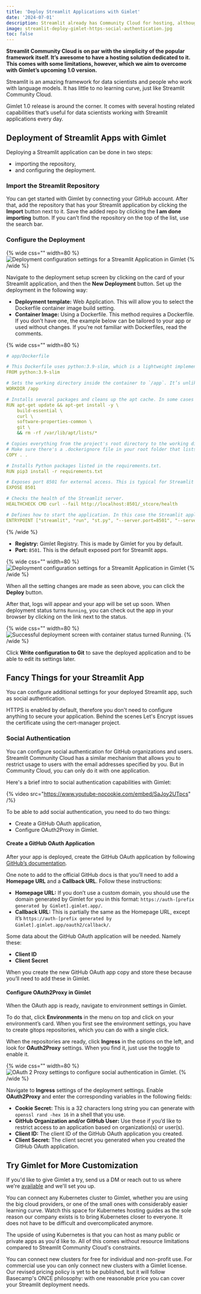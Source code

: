 ```yaml
---
title: 'Deploy Streamlit Applications with Gimlet'
date: '2024-07-01'
description: Streamlit already has Community Cloud for hosting, although it has limitations. Here's how you can have an extended hosting experience with Gimlet.
image: streamlit-deploy-gimlet-https-social-authentication.jpg
toc: false
---
```


**Streamlit Community Cloud is on par with the simplicity of the popular framework itself. It’s awesome to have a hosting solution dedicated to it. This comes with some limitations, however, which we aim to overcome with Gimlet’s upcoming 1.0 version.**

Streamlit is an amazing framework for data scientists and people who work with language models. It has little to no learning curve, just like Streamlit Community Cloud.

Gimlet 1.0 release is around the corner. It comes with several hosting related capabilities that’s useful for data scientists working with Streamlit applications every day.

## Deployment of Streamlit Apps with Gimlet

Deploying a Streamlit application can be done in two steps:
- importing the repository,
- and configuring the deployment.

### Import the Streamlit Repository

You can get started with Gimlet by connecting your GitHub account. After that, add the repository that has your Streamlit application by clicking the **Import** button next to it. Save the added repo by clicking the **I am done importing** button. If you can’t find the repository on the top of the list, use the search bar.

### Configure the Deployment

{% wide css="" width=80 %}
![Deployment configuration settings for a Streamlit Application in Gimlet](/streamlit-deployment-configuration.png)
{% /wide %}

Navigate to the deployment setup screen by clicking on the card of your Streamlit application, and then the **New Deployment** button. Set up the deployment in the following way:

- **Deployment template:** Web Application. This will allow you to select the Dockerfile container image build setting.
- **Container Image:** Using a Dockerfile. This method requires a Dockerfile. If you don’t have one, the example below can be tailored to your app or used without changes. If you’re not familiar with Dockerfiles, read the comments.

{% wide css="" width=80 %}
```yaml
# app/Dockerfile

# This Dockerfile uses python:3.9-slim, which is a lightweight implementation of the Python image. This’ll reduce image size.
FROM python:3.9-slim

# Sets the working directory inside the container to `/app`. It’s unlikely that you’ll need to adjust this.
WORKDIR /app

# Installs several packages and cleans up the apt cache. In some cases some of these packages might not be needed to run a Streamlit container.
RUN apt-get update && apt-get install -y \
    build-essential \
    curl \
    software-properties-common \
    git \
    && rm -rf /var/lib/apt/lists/*

# Copies everything from the project's root directory to the working directory of the container.
# Make sure there's a .dockerignore file in your root folder that lists all files that contains credentials, like a .env file.
COPY . .

# Installs Python packages listed in the requirements.txt.
RUN pip3 install -r requirements.txt

# Exposes port 8501 for external access. This is typical for Streamlit applications.
EXPOSE 8501

# Checks the health of the Streamlit server.
HEALTHCHECK CMD curl --fail http://localhost:8501/_stcore/health

# Defines how to start the application. In this case the Streamlit application’s filename is st.py, so feel free to adjust it to your app’s name.
ENTRYPOINT ["streamlit", "run", "st.py", "--server.port=8501", "--server.address=0.0.0.0"]
```
{% /wide %}

- **Registry:** Gimlet Registry. This is made by Gimlet for you by default.
- **Port:** `8501`. This is the default exposed port for Streamlit apps.

{% wide css="" width=80 %}
![Deployment configuration settings for a Streamlit Application in Gimlet](/streamlit-deployment-configuration.png)
{% /wide %}

When all the setting changes are made as seen above, you can click the **Deploy** button.

After that, logs will appear and your app will be set up soon. When deployment status turns `Running`, you can check out the app in your browser by clicking on the link next to the status.

{% wide css="" width=80 %}
![Successful deployment screen with container status turned Running.](/streamlit-running-deployment-screen.png)
{% /wide %}

Click **Write configuration to Git** to save the deployed application and to be able to edit its settings later.

## Fancy Things for your Streamlit App

You can configure additional settings for your deployed Streamlit app, such as social authentication.

HTTPS is enabled by default, therefore you don't need to configure anything to secure your application. Behind the scenes Let's Encrypt issues the certificate using the cert-manager project.

### Social Authentication

You can configure social authentication for GitHub organizations and users. Streamlit Community Cloud has a similar mechanism that allows you to restrict usage to users with the email addresses specified by you. But in Community Cloud, you can only do it with one application.

Here's a brief intro to social authentication capabilities with Gimlet:

{% video src="https://www.youtube-nocookie.com/embed/SaJoy2UTpcs" /%}

To be able to add social authentication, you need to do two things:
- Create a GitHub OAuth application,
- Configure OAuth2Proxy in Gimlet.

#### Create a GitHub OAuth Application

After your app is deployed, create the GitHub OAuth application by following [GitHub’s documentation](https://docs.github.com/en/apps/oauth-apps/building-oauth-apps/creating-an-oauth-app).

One note to add to the official GitHub docs is that you’ll need to add a **Homepage URL** and a **Callback URL**. Follow these instructions:

- **Homepage URL:** If you don’t use a custom domain, you should use the domain generated by Gimlet for you in this format: `https://auth-[prefix generated by Gimlet].gimlet.app/`.
- **Callback URL:** This is partially the same as the Homepage URL, except it’s `https://auth-[prefix generated by Gimlet].gimlet.app/oauth2/callback/`.

Some data about the GitHub OAuth application will be needed. Namely these:
- **Client ID**
- **Client Secret**

When you create the new GitHub OAuth app copy and store these because you’ll need to add these in Gimlet.

#### Configure OAuth2Proxy in Gimlet

When the OAuth app is ready, navigate to environment settings in Gimlet.

To do that, click **Environments** in the menu on top and click on your environment’s card. When you first see the environment settings, you have to create gitops repositories, which you can do with a single click.

When the repositories are ready, click **Ingress** in the options on the left, and look for **OAuth2Proxy** settings. When you find it, just use the toggle to enable it.

{% wide css="" width=80 %}
![OAuth 2 Proxy settings to configure social authentication in Gimlet.](/streamlit-social-authentication-oauth-settings.png)
{% /wide %}

Navigate to **Ingress** settings of the deployment settings. Enable **OAuth2Proxy** and enter the corresponding variables in the following fields:

- **Cookie Secret:** This is a 32 characters long string you can generate with `openssl rand -hex 16` in a shell that you use.
- **GitHub Organization and/or GitHub User:** Use these if you’d like to restrict access to an application based on organization(s) or user(s).
- **Client ID:** The client ID of the GitHub OAuth application you created.
- **Client Secret:** The client secret you generated when you created the GitHub OAuth application.

## Try Gimlet for More Customization

If you'd like to give Gimlet a try, send us a DM or reach out to us where we're [available](https://gimlet.io/#:~:text=YAML%20Generator-,Community,-GitHub) and we'll set you up.

You can connect any Kubernetes cluster to Gimlet, whether you are using the big cloud providers, or one of the small ones with considerably easier learning curve. Watch this space for Kubernetes hosting guides as the sole reason our company exists is to bring Kubernetes closer to everyone. It does not have to be difficult and overcomplicated anymore.

The upside of using Kubernetes is that you can host as many public or private apps as you'd like to. All of this comes without resource limitations compared to Streamlit Community Cloud's constraints.

You can connect new clusters for free for individual and non-profit use. For commercial use you can only connect new clusters with a Gimlet license. Our revised pricing policy is yet to be published, but it will follow Basecamp's ONCE philosophy: with one reasonable price you can cover your Streamlit deployment needs.
